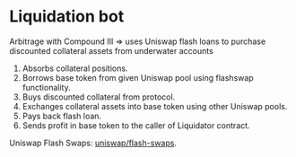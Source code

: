 # Liquidation bot

Arbitrage  with Compound III => uses Uniswap flash loans to purchase discounted collateral assets from underwater accounts

1. Absorbs collateral positions.
2. Borrows base token from given Uniswap pool using flashswap functionality.
3. Buys discounted collateral from protocol.
4. Exchanges collateral assets into base token using other Uniswap pools.
5. Pays back flash loan.
6. Sends profit in base token to the caller of Liquidator contract.


Uniswap Flash Swaps: [uniswap/flash-swaps](https://docs.uniswap.org/protocol/guides/flash-integrations/inheritance-constructors).
